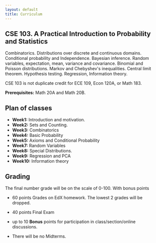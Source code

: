```yaml
---
layout: default
title: Curriculum
---
```


## CSE 103. A Practical Introduction to Probability and Statistics ##

Combinatorics. Distributions over discrete and continuous
domains. Conditional probability and Independence. Bayesian
inference. Random variables, expectation, mean, variance and
covariance. Binomial and Poisson distributions. Markov and Chebyshev's
inequalities. Central limit theorem. Hypothesis testing. Regression, Information theory.

CSE 103 is not duplicate credit for ECE 109, Econ 120A, or Math 183.

**Prerequisites:** Math 20A and Math 20B.

## Plan of classes ##

* **Week1:** Introduction and motivation.
* **Week2:** Sets and Counting.
* **Week3:** Combinatorics
* **Week4:** Basic Probability
* **Week5:** Axioms and Conditional Probability
* **Week7:** Random Variables
* **Week8:** Special Distributions.
* **Week9:** Regression and PCA
* **Week10:**  Information theory

## Grading ##

The final number grade will be on the scale of 0-100. With bonus points 

* 60 points Grades on EdX homework. The lowest 2 grades will be dropped.
* 40 points Final Exam
* up to 10 **Bonus** points for participation in class/section/online discussions. 

* There will be no Midterms.

